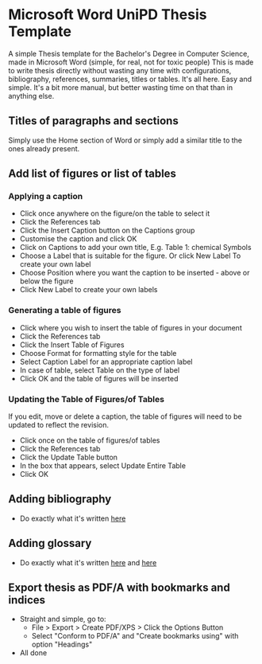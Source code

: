 # Microsoft Word UniPD Thesis Template

A simple Thesis template for the Bachelor's Degree in Computer Science, made in Microsoft Word (simple, for real, not for toxic people)
This is made to write thesis directly without wasting any time with configurations, bibliography, references, summaries, titles or tables. It's all here. Easy and simple.
It's a bit more manual, but better wasting time on that than in anything else.

## Titles of paragraphs and sections

Simply use the Home section of Word or simply add a similar title to the ones already present.

## Add list of figures or list of tables

### Applying a caption
- Click once anywhere on the figure/on the table to select it
- Click the References tab
- Click the Insert Caption button on the Captions group
- Customise the caption and click OK
- Click on Captions to add your own title, E.g. Table 1: chemical Symbols
- Choose a Label that is suitable for the figure. Or click New Label To create your own label
- Choose Position where you want the caption to be inserted - above or below the figure
- Click New Label to create your own labels

### Generating a table of figures
- Click where you wish to insert the table of figures in your document
- Click the References tab
- Click the Insert Table of Figures 
- Choose Format for formatting style for the table
- Select Caption Label for an appropriate caption label
- In case of table, select Table on the type of label
- Click OK and the table of figures will be inserted

### Updating the Table of Figures/of Tables

If you edit, move or delete a caption, the table of figures will need to be updated to reflect the revision.

- Click once on the table of figures/of tables
- Click the References tab
- Click the Update Table button
- In the box that appears, select Update Entire Table
- Click OK

## Adding bibliography
- Do exactly what it's written [here](https://www.techrepublic.com/article/how-to-add-a-bibliography-to-a-word-document/)

## Adding glossary
- Do exactly what it's written [here](https://www.techrepublic.com/article/how-to-add-a-traditional-glossary-to-a-microsoft-word-document/)
and [here](https://support.microsoft.com/en-us/office/create-a-table-of-authorities-ddd126ae-52bc-4299-9558-06dd0e4fe8c0#:~:text=Click%20where%20you%20want%20to%20insert%20the%20table%20of%20authorities.&text=click%20Show%2FHide-,in%20the%20Paragraph%20group%20on%20the%20Home%20tab.,in%20your%20table%20of%20authorities.)

## Export thesis as PDF/A with bookmarks and indices
- Straight and simple, go to:
    - File > Export > Create PDF/XPS > Click the Options Button
    - Select "Conform to PDF/A" and "Create bookmarks using" with option "Headings"
- All done

